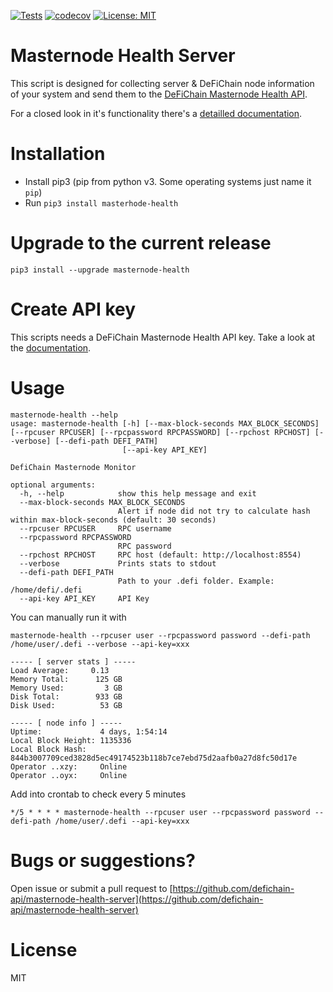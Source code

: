 [![Tests](https://github.com/defichain-api/masternode-health-server/actions/workflows/package.yml/badge.svg?branch=master)](https://github.com/defichain-api/masternode-health-server/actions/workflows/package.yml) [![codecov](https://codecov.io/gh/defichain-api/masternode-health-server/branch/master/graph/badge.svg?token=WWRB5IZN7A)](https://codecov.io/gh/defichain-api/masternode-health-server) [![License: MIT](https://img.shields.io/badge/License-MIT-yellow.svg)](LICENSE.md)




# Masternode Health Server
This script is designed for collecting server & DeFiChain node information of your system and send them to the [DeFiChain Masternode Health API](https://github.com/defichain-api/masternode-health).

For a closed look in it's functionality there's a [detailled documentation](https://docs.defichain-masternode-health.com/).

# Installation

- Install pip3 (pip from python v3. Some operating systems just name it ```pip```)
- Run ```pip3 install masterhode-health```

# Upgrade to the current release

```
pip3 install --upgrade masternode-health
```

# Create API key
This scripts needs a DeFiChain Masternode Health API key. Take a look at the [documentation](https://docs.defichain-masternode-health.com/#get-an-api-key).

# Usage

```
masternode-health --help
usage: masternode-health [-h] [--max-block-seconds MAX_BLOCK_SECONDS] [--rpcuser RPCUSER] [--rpcpassword RPCPASSWORD] [--rpchost RPCHOST] [--verbose] [--defi-path DEFI_PATH]
                         [--api-key API_KEY]

DefiChain Masternode Monitor

optional arguments:
  -h, --help            show this help message and exit
  --max-block-seconds MAX_BLOCK_SECONDS
                        Alert if node did not try to calculate hash within max-block-seconds (default: 30 seconds)
  --rpcuser RPCUSER     RPC username
  --rpcpassword RPCPASSWORD
                        RPC password
  --rpchost RPCHOST     RPC host (default: http://localhost:8554)
  --verbose             Prints stats to stdout
  --defi-path DEFI_PATH
                        Path to your .defi folder. Example: /home/defi/.defi
  --api-key API_KEY     API Key
```

You can manually run it with

```
masternode-health --rpcuser user --rpcpassword password --defi-path /home/user/.defi --verbose --api-key=xxx

----- [ server stats ] -----
Load Average:     0.13   
Memory Total:      125 GB
Memory Used:         3 GB
Disk Total:        933 GB
Disk Used:          53 GB

----- [ node info ] -----
Uptime:             4 days, 1:54:14                                             
Local Block Height: 1135336                                                     
Local Block Hash:   844b3007709ced3828d5ec49174523b118b7ce7ebd75d2aafb0a27d8fc50d17e
Operator ..xzy:     Online                                                      
Operator ..oyx:     Online
```

Add into crontab to check every 5 minutes

```
*/5 * * * * masternode-health --rpcuser user --rpcpassword password --defi-path /home/user/.defi --api-key=xxx
```

# Bugs or suggestions?
Open issue or submit a pull request to
[https://github.com/defichain-api/masternode-health-server](https://github.com/defichain-api/masternode-health-server)

# License
MIT
